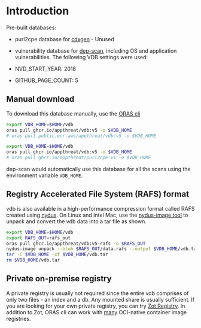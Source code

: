 # Introduction

Pre-built databases:

- purl2cpe database for [cdxgen](https://github.com/CycloneDX/cdxgen) - Unused
- vulnerability database for [dep-scan](https://github.com/AppThreat/dep-scan), including OS and application vulnerabilities. The following VDB settings were used:

- NVD_START_YEAR: 2018
- GITHUB_PAGE_COUNT: 5

## Manual download

To download this database manually, use the [ORAS cli](https://oras.land/cli/)

```bash
export VDB_HOME=$HOME/vdb
oras pull ghcr.io/appthreat/vdb:v5 -o $VDB_HOME
# oras pull public.ecr.aws/appthreat/vdb:v5 -o $VDB_HOME
```

```bash
export VDB_HOME=$HOME/vdb
oras pull ghcr.io/appthreat/vdb:v5 -o $VDB_HOME
# oras pull ghcr.io/appthreat/purl2cpe:v1 -o $VDB_HOME
```

dep-scan would automatically use this database for all the scans using the environment variable `VDB_HOME`.

## Registry Accelerated File System (RAFS) format

vdb is also available in a high-performance compression format called RAFS created using [nydus](https://nydus.dev). On Linux and Intel Mac, use the [nydus-image tool](https://github.com/dragonflyoss/nydus/releases/latest) to unpack and convert the vdb data into a tar file as shown.

```bash
export VDB_HOME=$HOME/vdb
export RAFS_OUT=rafs_out
oras pull ghcr.io/appthreat/vdb:v5-rafs -o $RAFS_OUT
nydus-image unpack --blob $RAFS_OUT/data.rafs --output $VDB_HOME/vdb.tar --bootstrap $RAFS_OUT/meta.rafs
tar -C $VDB_HOME -xf $VDB_HOME/vdb.tar
rm $VDB_HOME/vdb.tar
```

## Private on-premise registry

A private registry is usually not required since the entire vdb comprises of only two files - an index and a db. Any mounted share is usually sufficient. If you are looking for your own private registry, you can try [Zot Registry](https://zotregistry.io/v1.4.3/). In addition to Zot, ORAS cli can work with [many](https://oras.land/docs/adopters) OCI-native container image registries.
